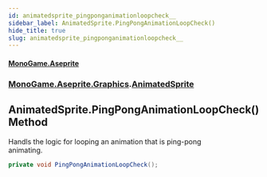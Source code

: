 ```yaml
---
id: animatedsprite_pingponganimationloopcheck__
sidebar_label: AnimatedSprite.PingPongAnimationLoopCheck()
hide_title: true
slug: animatedsprite_pingponganimationloopcheck__
---
```

#### [MonoGame.Aseprite](index 'index')
### [MonoGame.Aseprite.Graphics](monogame_aseprite_graphics 'MonoGame.Aseprite.Graphics').[AnimatedSprite](animatedsprite 'MonoGame.Aseprite.Graphics.AnimatedSprite')
## AnimatedSprite.PingPongAnimationLoopCheck() Method
Handls the logic for looping an animation that is ping-pong  
animating.  
```csharp
private void PingPongAnimationLoopCheck();
```
